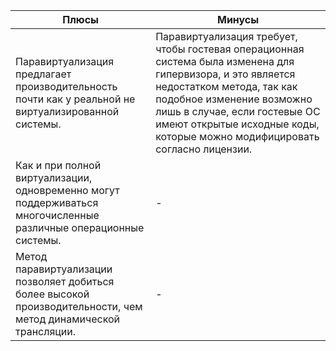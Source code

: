 | Плюсы | Минусы |
| ----- | ----- |
| Паравиртуализация предлагает производительность почти как у реальной не виртуализированной системы.  | Паравиртуализация требует, чтобы гостевая операционная система была изменена для гипервизора, и это является недостатком метода, так как подобное изменение возможно лишь в случае, если гостевые ОС имеют открытые исходные коды, которые можно модифицировать согласно лицензии.  |
| Как и при полной виртуализации, одновременно могут поддерживаться многочисленные различные операционные системы.  | - |
| Метод паравиртуализации позволяет добиться более высокой производительности, чем метод динамической трансляции. | - |